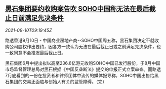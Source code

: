<!--1631266262000-->
[黑石集团要约收购案告吹 SOHO中国称无法在最后截止日前满足先决条件](https://cn.reuters.com/article/blackstone-sohochina-0910-fri-idCNKBS2G60R7)
------

<div><i>2021-09-10T09:19:45Z</i></div><p>路透香港9月10日 - 中国商业房地产商--SOHO中国周五称，黑石集团决定不就收购公司股权作出要约，因各方一致认为无法在最后截止日或之前满足先决条件，也一致同意不会推迟最后截止日。</p><p>黑石集团6月中提出拟以高至236.6亿港元收购SOHO中国已发行股份，于8月中国市场监督管理总局对黑石根据《中国反垄断法》提交的申报正式立案审查。而路透7月底看到的一份在投资者和律师团体中流传的媒体报导称，SOHO中国出售给黑石集团的交易正面临与创始人有关的监管障碍。（完）</p>
